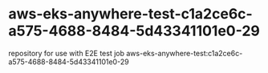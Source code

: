 # aws-eks-anywhere-test-c1a2ce6c-a575-4688-8484-5d43341101e0-29
repository for use with E2E test job aws-eks-anywhere-test:c1a2ce6c-a575-4688-8484-5d43341101e0-29
